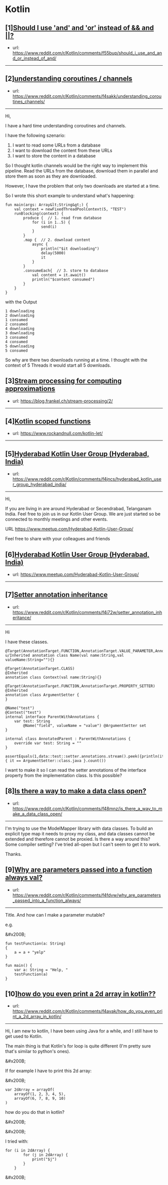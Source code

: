 # Kotlin
## [1][Should I use 'and' and 'or' instead of &amp;&amp; and ||?](https://www.reddit.com/r/Kotlin/comments/f55bup/should_i_use_and_and_or_instead_of_and/)
- url: https://www.reddit.com/r/Kotlin/comments/f55bup/should_i_use_and_and_or_instead_of_and/
---

## [2][understanding coroutines / channels](https://www.reddit.com/r/Kotlin/comments/f4sakk/understanding_coroutines_channels/)
- url: https://www.reddit.com/r/Kotlin/comments/f4sakk/understanding_coroutines_channels/
---
Hi,

I have a hard time understanding coroutines and channels.

I have the following szenario:

1. I want to read some URLs from a database  
2. I want to download the content from these URLs  
3. I want to store the content in a database  

So I thought kotlin channels would be the right way to implement this pipeline. Read the URLs from the database, download them in parallel and store them as soon as they are downloaded.

However, I have the problem that only two downloads are started at a time.

So I wrote this short example to understand what's happening:


    fun main(args: Array&lt;String&gt;) {
        val context = newFixedThreadPoolContext(5, "TEST")
        runBlocking(context) {
            produce {  // 1. read from database
                for (i in 1..5) {
                    send(i)
                }
            }
            .map {  // 2. download content
                async {
                    println("$it downloading")
                    delay(5000)
                    it
                }
            }
            .consumeEach{  // 3. store to database
                val content = it.await()
                println("$content consumed")
            }
        }
    }


with the Output

    1 downloading
    2 downloading
    1 consumed
    2 consumed
    4 downloading
    3 downloading
    3 consumed
    4 consumed
    5 downloading
    5 consumed

So why are there two downloads running at a time. I thought with the context of 5 Threads it would start all 5 downloads.
## [3][Stream processing for computing approximations](https://www.reddit.com/r/Kotlin/comments/f4udv4/stream_processing_for_computing_approximations/)
- url: https://blog.frankel.ch/stream-processing/2/
---

## [4][Kotlin scoped functions](https://www.reddit.com/r/Kotlin/comments/f4ec6n/kotlin_scoped_functions/)
- url: https://www.rockandnull.com/kotlin-let/
---

## [5][Hyderabad Kotlin User Group (Hyderabad, India)](https://www.reddit.com/r/Kotlin/comments/f4jncs/hyderabad_kotlin_user_group_hyderabad_india/)
- url: https://www.reddit.com/r/Kotlin/comments/f4jncs/hyderabad_kotlin_user_group_hyderabad_india/
---
Hi,

If you are living in are around  Hyderabad or Secendrabad, Telanganam India. Feel free to join us in our Kotlin User Group. We are just started so be connected to monthly meetings and other events. 

URL https://www.meetup.com/Hyderabad-Kotlin-User-Group/

Feel free to share with your colleagues and friends
## [6][Hyderabad Kotlin User Group (Hyderabad, India)](https://www.reddit.com/r/Kotlin/comments/f4jnvq/hyderabad_kotlin_user_group_hyderabad_india/)
- url: https://www.meetup.com/Hyderabad-Kotlin-User-Group/
---

## [7][Setter annotation inheritance](https://www.reddit.com/r/Kotlin/comments/f4i72w/setter_annotation_inheritance/)
- url: https://www.reddit.com/r/Kotlin/comments/f4i72w/setter_annotation_inheritance/
---
Hi

I have these classes.

    @Target(AnnotationTarget.FUNCTION,AnnotationTarget.VALUE_PARAMETER,AnnotationTarget.CLASS,AnnotationTarget.FIELD,AnnotationTarget.PROPERTY_SETTER) u/Inherited annotation class Name(val name:String,val valueName:String=""){}
    
    @Target(AnnotationTarget.CLASS)
    @Inherited
    annotation class Context(val name:String){}
    
    @Target(AnnotationTarget.FUNCTION,AnnotationTarget.PROPERTY_SETTER)
    @Inherited
    annotation class ArgumentSetter {
    }
    
    @Name("test")
    @Context("test")
    internal interface ParentWithAnnotations {
        var test: String
            @Name("field", valueName = "value") @ArgumentSetter set
    }
    
    internal class AnnotatedParent : ParentWithAnnotations {
        override var test: String = ""
    }
    
    assertEquals(1,data::test::setter.annotations.stream().peek({println(it)}).filter { it == ArgumentSetter::class.java }.count())

I want to make it so I can read the setter annotations of the interface property from the implementation class. Is this possible?
## [8][Is there a way to make a data class open?](https://www.reddit.com/r/Kotlin/comments/f48mnz/is_there_a_way_to_make_a_data_class_open/)
- url: https://www.reddit.com/r/Kotlin/comments/f48mnz/is_there_a_way_to_make_a_data_class_open/
---
I'm trying to use the ModelMapper library with data classes. To build an explicit type map it needs to proxy my class, and data classes cannot be extended and therefore cannot be proxied. Is there a way around this? Some compiler setting? I've tried all-open but I can't seem to get it to work.

Thanks.
## [9][Why are parameters passed into a function always val?](https://www.reddit.com/r/Kotlin/comments/f4fdvw/why_are_parameters_passed_into_a_function_always/)
- url: https://www.reddit.com/r/Kotlin/comments/f4fdvw/why_are_parameters_passed_into_a_function_always/
---
Title. And how can I make a parameter mutable?

e.g. 

&amp;#x200B;

    fun testFunction(a: String)
    {
        a = a + "yelp"
    }
    
    fun main() {
        var a: String = "Help, "
        testFunction(a)
    }
## [10][how do you even print a 2d array in kotlin??](https://www.reddit.com/r/Kotlin/comments/f4avak/how_do_you_even_print_a_2d_array_in_kotlin/)
- url: https://www.reddit.com/r/Kotlin/comments/f4avak/how_do_you_even_print_a_2d_array_in_kotlin/
---
Hi, I am new to kotlin, I have been using Java for a while, and I still have to get used to Kotlin.

The main thing is that Kotlin's for loop is quite different (I'm pretty sure that's similar to python's ones).

&amp;#x200B;

If for example I have to print this 2d array:

&amp;#x200B;

    var 2dArray = arrayOf(
        arrayOf(1, 2, 3, 4, 5),
        arrayOf(6, 7, 8, 9, 10)
    )

how do you do that in kotlin?

&amp;#x200B;

&amp;#x200B;

I tried with:

    for (i in 2dArray) {
            for (j in 2dArray) {
                print("$j")
            }
        }

&amp;#x200B;
